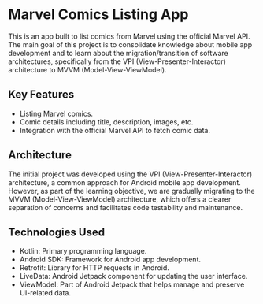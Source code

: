 # Marvel Comics Listing App

This is an app built to list comics from Marvel using the official Marvel API. The main goal of this project is to consolidate knowledge about mobile app development and to learn about the migration/transition of software architectures, specifically from the VPI (View-Presenter-Interactor) architecture to MVVM (Model-View-ViewModel).

## Key Features

- Listing Marvel comics.
- Comic details including title, description, images, etc.
- Integration with the official Marvel API to fetch comic data.

## Architecture

The initial project was developed using the VPI (View-Presenter-Interactor) architecture, a common approach for Android mobile app development. However, as part of the learning objective, we are gradually migrating to the MVVM (Model-View-ViewModel) architecture, which offers a clearer separation of concerns and facilitates code testability and maintenance.

## Technologies Used

- Kotlin: Primary programming language.
- Android SDK: Framework for Android app development.
- Retrofit: Library for HTTP requests in Android.
- LiveData: Android Jetpack component for updating the user interface.
- ViewModel: Part of Android Jetpack that helps manage and preserve UI-related data.
